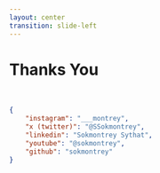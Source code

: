 ```yaml
---
layout: center
transition: slide-left
---
```


# Thanks You

<div class='flex social-container'>
<i class="fa-brands mr-1 animate-pulse fa-instagram blue" style="animation-duration: 2s"></i>
<i class="fa-brands mx-1 animate-pulse fa-linkedin orange" style="animation-duration: 3s"></i>
<i class="fa-brands mx-1 animate-pulse fa-x-twitter yellow" style="animation-duration: 4s"></i>
<i class="fa-brands mx-1 animate-pulse fa-youtube red" style="animation-duration: 5s"></i>
</div>

<br>

```json {lines:false}
{
    "instagram": "___montrey",
    "x (twitter)": "@SSokmontrey",
    "linkedin": "Sokmontrey Sythat",
    "youtube": "@sokmontrey",
    "github": "sokmontrey"
}
```

